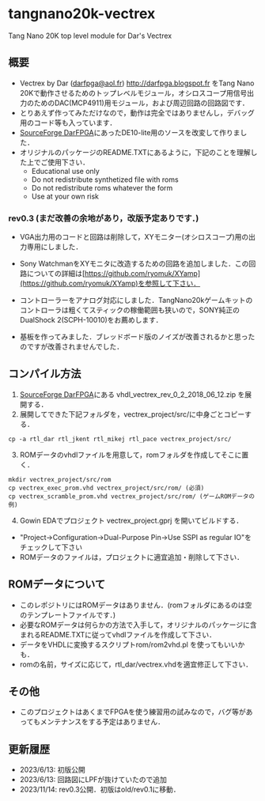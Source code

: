 # tangnano20k-vectrex
Tang Nano 20K top level module for Dar's Vectrex

## 概要
- Vectrex by Dar (darfpga@aol.fr) http://darfpga.blogspot.fr をTang Nano 20Kで動作させるためのトップレベルモジュール，オシロスコープ用信号出力のためのDAC(MCP4911)用モジュール，および周辺回路の回路図です．
- とりあえず作ってみただけなので，動作は完全ではありませんし，デバッグ用のコード等も入っています．
- [SourceForge DarFPGA](https://sourceforge.net/projects/darfpga/files/Software%20VHDL/vectrex/)にあったDE10-lite用のソースを改変して作りました．
- オリジナルのパッケージのREADME.TXTにあるように，下記のことを理解した上でご使用下さい．
  - Educational use only
  - Do not redistribute synthetized file with roms
  - Do not redistribute roms whatever the form
  - Use at your own risk

### rev0.3 (まだ改善の余地があり，改版予定ありです．)
- VGA出力用のコードと回路は削除して，XYモニター(オシロスコープ)用の出力専用にしました．
- Sony WatchmanをXYモニタに改造するための回路を追加しました．この回路についての詳細は[https://github.com/ryomuk/XYamp](https://github.com/ryomuk/XYamp)を参照して下さい．

- コントローラーをアナログ対応にしました．TangNano20kゲームキットのコントローラは粗くてスティックの稼働範囲も狭いので，SONY純正のDualShock 2(SCPH-10010)をお薦めします．
- 基板を作ってみました．ブレッドボード版のノイズが改善されるかと思ったのですが改善されませんでした．

## コンパイル方法

1. [SourceForge DarFPGA](https://sourceforge.net/projects/darfpga/files/Software%20VHDL/vectrex/)にある vhdl_vectrex_rev_0_2_2018_06_12.zip を展開する．
2. 展開してできた下記フォルダを，vectrex_project/src/に中身ごとコピーする．
```
cp -a rtl_dar rtl_jkent rtl_mikej rtl_pace vectrex_project/src/
```
3. ROMデータのvhdlファイルを用意して，romフォルダを作成してそこに置く．
```
mkdir vectrex_project/src/rom
cp vectrex_exec_prom.vhd vectrex_project/src/rom/ (必須)
cp vectrex_scramble_prom.vhd vectrex_project/src/rom/ (ゲームROMデータの例)
```
4. Gowin EDAでプロジェクト vectrex_project.gprj を開いてビルドする．
- "Project->Configuration->Dual-Purpose Pin->Use SSPI as regular IO"をチェックして下さい
- ROMデータのファイルは，プロジェクトに適宜追加・削除して下さい．

## ROMデータについて
- このレポジトリにはROMデータはありません．(romフォルダにあるのは空のテンプレートファイルです．)
- 必要なROMデータは何らかの方法で入手して，オリジナルのパッケージに含まれるREADME.TXTに従ってvhdlファイルを作成して下さい．
- データをVHDLに変換するスクリプトrom/rom2vhd.pl を使ってもいいかも．
- romの名前，サイズに応じて，rtl_dar/vectrex.vhdを適宜修正して下さい．

## その他
- このプロジェクトはあくまでFPGAを使う練習用の試みなので，バグ等があってもメンテナンスをする予定はありません．

## 更新履歴
- 2023/6/13: 初版公開
- 2023/6/13: 回路図にLPFが抜けていたので追加
- 2023/11/14: rev0.3公開．初版はold/rev0.1に移動．
